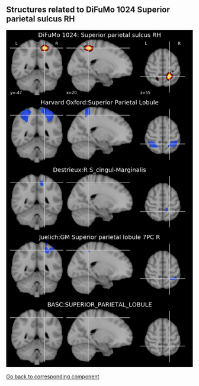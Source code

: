 


## Structures related to DiFuMo 1024 Superior parietal sulcus RH

![750](750.jpg "Structures related to DiFuMo 1024 Superior parietal sulcus RH")

[Go back to corresponding component](https://parietal-inria.github.io/DiFuMo/1024/html/750.html)